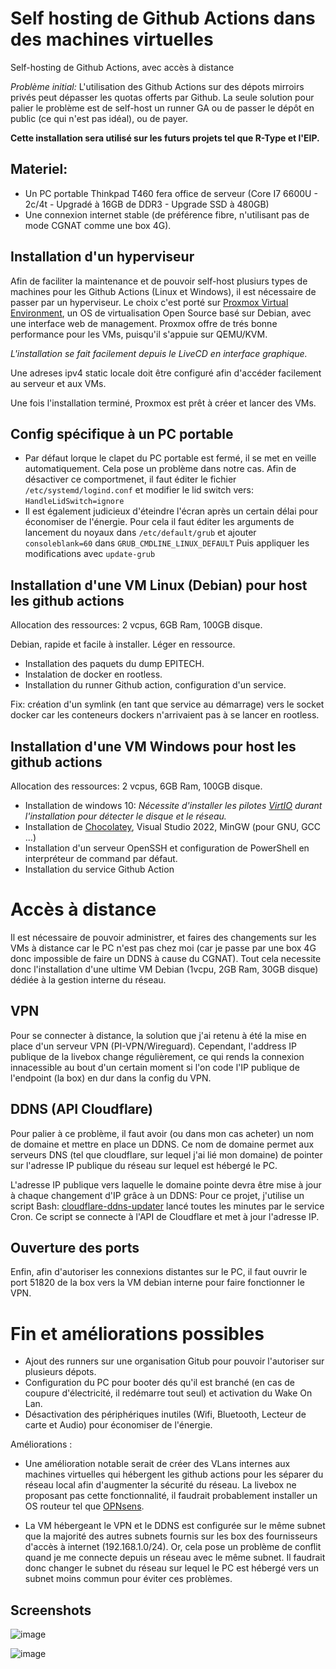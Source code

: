 # Self hosting de Github Actions dans des machines virtuelles
Self-hosting de Github Actions, avec accès à distance

*Problème initial:*
L'utilisation des Github Actions sur des dépots mirroirs privés peut dépasser les quotas offerts par Github.
La seule solution pour palier le problème est de self-host un runner GA ou de passer le dépôt en public (ce qui n'est pas idéal), ou de payer.

**Cette installation sera utilisé sur les futurs projets tel que R-Type et l'EIP.**

## Materiel:
- Un PC portable Thinkpad T460 fera office de serveur (Core I7 6600U - 2c/4t - Upgradé à 16GB de DDR3 - Upgrade SSD à 480GB)
- Une connexion internet stable (de préférence fibre, n'utilisant pas de mode CGNAT comme une box 4G).

## Installation d'un hyperviseur
Afin de faciliter la maintenance et de pouvoir self-host plusiurs types de machines pour les Github Actions (Linux et Windows), il est nécessaire de passer par un hyperviseur.
Le choix c'est porté sur [Proxmox Virtual Environment](https://www.proxmox.com), un OS de virtualisation Open Source basé sur Debian, avec une interface web de management.
Proxmox offre de trés bonne performance pour les VMs, puisqu'il s'appuie sur QEMU/KVM.

*L'installation se fait facilement depuis le LiveCD en interface graphique.*

Une adreses ipv4 static locale doit être configuré afin d'accéder facilement au serveur et aux VMs.

Une fois l'installation terminé, Proxmox est prêt à créer et lancer des VMs.

## Config spécifique à un PC portable
- Par défaut lorque le clapet du PC portable est fermé, il se met en veille automatiquement. Cela pose un problème dans notre cas.
  Afin de désactiver ce comportmenet, il faut éditer le fichier `/etc/systemd/logind.conf` et modifier le lid switch vers: `HandleLidSwitch=ignore`
- Il est également judicieux d'éteindre l'écran après un certain délai pour économiser de l'énergie.
  Pour cela il faut éditer les arguments de lancement du noyaux dans `/etc/default/grub` et ajouter `consoleblank=60` dans `GRUB_CMDLINE_LINUX_DEFAULT`
  Puis appliquer les modifications avec `update-grub`


## Installation d'une VM Linux (Debian) pour host les github actions
Allocation des ressources:
2 vcpus, 6GB Ram, 100GB disque.

Debian, rapide et facile à installer. Léger en ressource.
- Installation des paquets du dump EPITECH.
- Instalation de docker en rootless.
- Installation du runner Github action, configuration d'un service.

Fix: création d'un symlink (en tant que service au démarrage) vers le socket docker car les conteneurs dockers n'arrivaient pas à se lancer en rootless.


## Installation d'une VM Windows pour host les github actions
Allocation des ressources:
2 vcpus, 6GB Ram, 100GB disque.

- Installation de windows 10: *Nécessite d'installer les pilotes [VirtIO](https://pve.proxmox.com/wiki/Windows_VirtIO_Drivers) durant l'installation pour détecter le disque et le réseau.*
- Installation de [Chocolatey](https://chocolatey.org/), Visual Studio 2022, MinGW (pour GNU, GCC ...)
- Installation d'un serveur OpenSSH et configuration de PowerShell en interpréteur de command par défaut.
- Installation du service Github Action


# Accès à distance
Il est nécessaire de pouvoir administrer, et faires des changements sur les VMs à distance car le PC n'est pas chez moi (car je passe par une box 4G donc impossible de faire un DDNS à cause du CGNAT).
Tout cela necessite donc l'installation d'une ultime VM Debian (1vcpu, 2GB Ram, 30GB disque) dédiée à la gestion interne du réseau.

## VPN
Pour se connecter à distance, la solution que j'ai retenu à été la mise en place d'un serveur VPN (PI-VPN/Wireguard).
Cependant, l'address IP publique de la livebox change régulièrement, ce qui rends la connexion innacessible au bout d'un certain moment si l'on code l'IP publique de l'endpoint (la box) en dur dans la config du VPN.

## DDNS (API Cloudflare)
Pour palier à ce problème, il faut avoir (ou dans mon cas acheter) un nom de domaine et mettre en place un DDNS.
Ce nom de domaine permet aux serveurs DNS (tel que cloudflare, sur lequel j'ai lié mon domaine) de pointer sur l'adresse IP publique du réseau sur lequel est hébergé le PC.

L'adresse IP publique vers laquelle le domaine pointe devra être mise à jour à chaque changement d'IP grâce à un DDNS:
Pour ce projet, j'utilise un script Bash: [cloudflare-ddns-updater](https://github.com/K0p1-Git/cloudflare-ddns-updater) lancé toutes les minutes par le service Cron. Ce script se connecte à l'API de Cloudflare et met à jour l'adresse IP. 

## Ouverture des ports

Enfin, afin d'autoriser les connexions distantes sur le PC, il faut ouvrir le port 51820 de la box vers la VM debian interne pour faire fonctionner le VPN.


# Fin et améliorations possibles
- Ajout des runners sur une organisation Gitub pour pouvoir l'autoriser sur plusieurs dépots.
- Configuration du PC pour booter dés qu'il est branché (en cas de coupure d'électricité, il redémarre tout seul) et activation du Wake On Lan.
- Désactivation des périphériques inutiles (Wifi, Bluetooth, Lecteur de carte et Audio) pour économiser de l'énergie.

Améliorations :

- Une amélioration notable serait de créer des VLans internes aux machines virtuelles qui hébergent les github actions pour les séparer du réseau local afin d'augmenter la sécurité du réseau.
La livebox ne proposant pas cette fonctionnalité, il faudrait probablement installer un OS routeur tel que [OPNsens](https://opnsense.org/).

- La VM hébergeant le VPN et le DDNS est configurée sur le même subnet que la majorité des autres subnets fournis sur les box des fournisseurs d'accès à internet (192.168.1.0/24). Or, cela pose un problème de conflit quand je me connecte depuis un réseau avec le même subnet. Il faudrait donc changer le subnet du réseau sur lequel le PC est hébergé vers un subnet moins commun pour éviter ces problèmes.

## Screenshots
![image](https://github.com/user-attachments/assets/0b49e017-4ff8-4245-9cc1-5ff5d6975064)


![image](https://github.com/user-attachments/assets/566e27b6-5d13-4327-915d-ada503787d69)


